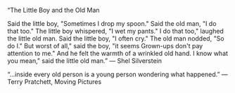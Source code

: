 ---
---
“The Little Boy and the Old Man

Said the little boy, "Sometimes I drop my spoon."
Said the old man, "I do that too."
The little boy whispered, "I wet my pants."
I do that too," laughed the little old man.
Said the little boy, "I often cry."
The old man nodded, "So do I."
But worst of all," said the boy, "it seems
Grown-ups don't pay attention to me."
And he felt the warmth of a wrinkled old hand.
I know what you mean," said the little old man.”
― Shel Silverstein

“...inside every old person is a young person wondering what happened.”
― Terry Pratchett, Moving Pictures